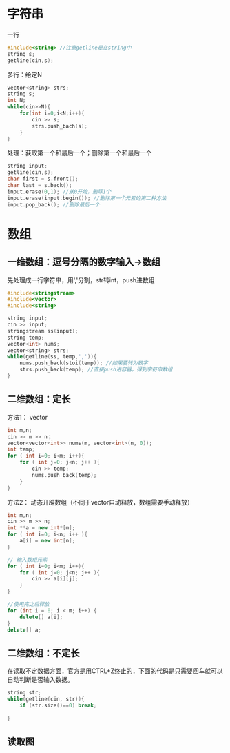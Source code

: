 # 字符串
一行
```cpp
#include<string> //注意getline是在string中
string s;
getline(cin,s);
```
多行：给定N
```cpp
vector<string> strs;
string s;
int N;
while(cin>>N){
	for(int i=0;i<N;i++){
		cin >> s;
		strs.push_bach(s);
	}
}
```
处理：获取第一个和最后一个；删除第一个和最后一个
```cpp
string input;
getline(cin,s);
char first = s.front();
char last = s.back();
input.erase(0,1); //从0开始，删除1个
input.erase(input.begin()); //删除第一个元素的第二种方法
input.pop_back(); //删除最后一个
```
# 数组
## 一维数组：逗号分隔的数字输入->数组
先处理成一行字符串，用','分割，str转int，push进数组
```cpp
#include<stringstream>
#include<vector>
#include<string>

string input;
cin >> input;
stringstream ss(input);
string temp;
vector<int> nums;
vector<string> strs;
while(getline(ss, temp,',')){
	nums.push_back(stoi(temp)); //如果要转为数字
	strs.push_back(temp); //直接push进容器，得到字符串数组
}

```

## 二维数组：定长
方法1： vector
```cpp
int m,n;
cin >> m >> n；
vector<vector<int>> nums(m, vector<int>(n, 0));
int temp;
for ( int i=0; i<m; i++){
	for ( int j=0; j<n; j++ ){
		cin >> temp;
		nums.push_back(temp);
	}
}
```
方法2： 动态开辟数组（不同于vector自动释放，数组需要手动释放）
```cpp
int m,n;
cin >> m >> n;
int **a = new int*[m];
for ( int i=0; i<n; i++ ){
	a[i] = new int[n];
}

// 输入数组元素
for ( int i=0; i<m; i++){
	for ( int j=0; j<n; j++ ){
		cin >> a[i][j];
	}
}

//使用完之后释放
for (int i = 0; i < m; i++) { 
	delete[] a[i]; 
} 
delete[] a;
```
## 二维数组：不定长

在读取不定数据方面，官方是用CTRL+Z终止的，下面的代码是只需要回车就可以自动判断是否输入数据。

```cpp
string str;
while(getline(cin, str)){
	if (str.size()==0) break;
	
}

```



## 读取图